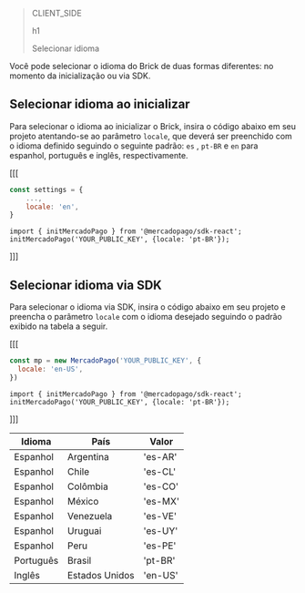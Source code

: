 > CLIENT_SIDE
>
> h1
>
> Selecionar idioma 

Você pode selecionar o idioma do Brick de duas formas diferentes: no momento da inicialização ou via SDK.

## Selecionar idioma ao inicializar

Para selecionar o idioma ao inicializar o Brick, insira o código abaixo em seu projeto atentando-se ao parâmetro `locale`, que deverá ser preenchido com o idioma definido seguindo o seguinte padrão: `es` , `pt-BR`  e `en` para espanhol, português e inglês, respectivamente.

[[[
```Javascript
const settings = {
    ...,
    locale: 'en',
}
```
```react-jsx
import { initMercadoPago } from '@mercadopago/sdk-react';
initMercadoPago('YOUR_PUBLIC_KEY', {locale: 'pt-BR'});
```
]]]

## Selecionar idioma via SDK

Para selecionar o idioma via SDK, insira o código abaixo em seu projeto e preencha o parâmetro `locale` com o idioma desejado seguindo o padrão exibido na tabela a seguir.

[[[
```Javascript
const mp = new MercadoPago('YOUR_PUBLIC_KEY', {
  locale: 'en-US',
})
```
```react-jsx
import { initMercadoPago } from '@mercadopago/sdk-react';
initMercadoPago('YOUR_PUBLIC_KEY', {locale: 'pt-BR'});
```
]]]

| Idioma | País | Valor |
|--- |--- |--- |
| Espanhol | Argentina | 'es-AR' |
| Espanhol | Chile | 'es-CL' |
| Espanhol | Colômbia | 'es-CO' |
| Espanhol | México | ​​'es-MX' |
| Espanhol | Venezuela | 'es-VE' |
| Espanhol | Uruguai | 'es-UY' |
| Espanhol | Peru | 'es-PE' |
| Português | Brasil | 'pt-BR' |
| Inglês | Estados Unidos | 'en-US' |